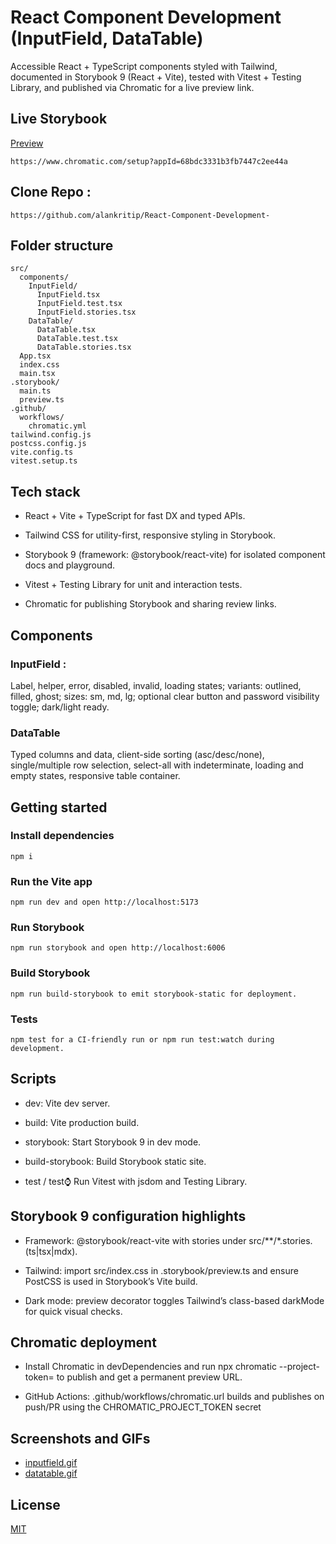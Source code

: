 # React Component Development (InputField, DataTable)

Accessible React + TypeScript components styled with Tailwind, documented in Storybook 9 (React + Vite), tested with Vitest + Testing Library, and published via Chromatic for a live preview link.

## Live Storybook 
[Preview](https://www.chromatic.com/setup?appId=68bdc3331b3fb7447c2ee44a)
```plane
https://www.chromatic.com/setup?appId=68bdc3331b3fb7447c2ee44a
```

## Clone Repo :
```plane
https://github.com/alankritip/React-Component-Development-
```

## Folder structure

```plane
src/
  components/
    InputField/
      InputField.tsx
      InputField.test.tsx
      InputField.stories.tsx
    DataTable/
      DataTable.tsx
      DataTable.test.tsx
      DataTable.stories.tsx
  App.tsx
  index.css
  main.tsx
.storybook/
  main.ts
  preview.ts
.github/
  workflows/
    chromatic.yml
tailwind.config.js
postcss.config.js
vite.config.ts
vitest.setup.ts
```
## Tech stack

* React + Vite + TypeScript for fast DX and typed APIs.

* Tailwind CSS for utility-first, responsive styling in Storybook.

* Storybook 9 (framework: @storybook/react-vite) for isolated component docs and playground.

* Vitest + Testing Library for unit and interaction tests.

* Chromatic for publishing Storybook and sharing review links.

## Components
### InputField :
Label, helper, error, disabled, invalid, loading states; variants: outlined, filled, ghost; sizes: sm, md, lg; optional clear button and password visibility toggle; dark/light ready.

### DataTable

Typed columns and data, client-side sorting (asc/desc/none), single/multiple row selection, select-all with indeterminate, loading and empty states, responsive table container.

## Getting started
### Install dependencies
```plane
npm i
```
### Run the Vite app
```plane
npm run dev and open http://localhost:5173
```
### Run Storybook
```plane
npm run storybook and open http://localhost:6006
```
### Build Storybook
```plane
npm run build-storybook to emit storybook-static for deployment.
```
### Tests
```plane
npm test for a CI-friendly run or npm run test:watch during development.
```
## Scripts
* dev: Vite dev server.

* build: Vite production build.

* storybook: Start Storybook 9 in dev mode.

* build-storybook: Build Storybook static site.

* test / test:watch: Run Vitest with jsdom and Testing Library.

## Storybook 9 configuration highlights
* Framework: @storybook/react-vite with stories under src/**/*.stories.(ts|tsx|mdx). 

* Tailwind: import src/index.css in .storybook/preview.ts and ensure PostCSS is used in Storybook’s Vite build.

* Dark mode: preview decorator toggles Tailwind’s class-based darkMode for quick visual checks.

## Chromatic deployment
* Install Chromatic in devDependencies and run npx chromatic --project-token=<TOKEN> to publish and get a permanent preview URL.

* GitHub Actions: .github/workflows/chromatic.url builds and publishes on push/PR using the CHROMATIC_PROJECT_TOKEN secret

## Screenshots and GIFs
* [inputfield.gif](https://github.com/alankritip/React-Component-Development-/blob/main/docs/media/inputfields.gif) 
* [datatable.gif](https://github.com/alankritip/React-Component-Development-/blob/main/docs/media/datatables.gif)

## License

[MIT](https://choosealicense.com/licenses/mit/)